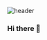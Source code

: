 ![header](https://capsule-render.vercel.app/api?type=slice&color-auto&heigt=300&section=header&text=JaejunLee&fontSize=90)

### Hi there 👋

<!--
**Leejj33/Leejj33** is a ✨ _special_ ✨ repository because its `README.md` (this file) appears on your GitHub profile.

Here are some ideas to get you started:

- 🔭 I’m currently working on ...
- 🌱 I’m currently learning ...
- 👯 I’m looking to collaborate on ...
- 🤔 I’m looking for help with ...
- 💬 Ask me about ...
- 📫 How to reach me: ...
- 😄 Pronouns: ...
- ⚡ Fun fact: ...
-->
